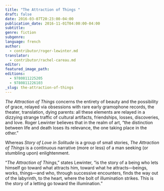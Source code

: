 ```yaml
---
title: "The Attraction of Things "
draft: false
date: 2016-03-07T20:23:00-04:00
publication_date: 2016-11-01T04:00:00-04:00
subtitle:
genre: fiction
subgenre:
language: french
author:
  - contributor/roger-lewinter.md
translator:
  - contributor/rachel-careau.md
editor:
featured_image_path:
editions:
  - 9780811225205
  - 9780811226103
_slug: the-attraction-of-things
---
```


_The Attraction of Things_ concerns the entirety of beauty and the possibility of grace, relayed via obsessions with rare early gramophone records, the theater, translation, dying parents: all these elements are relayed in a dizzying strange traffic of cultural artifacts, friendships, losses, discoveries, and love. Roger Lewinter believes that in the realm of art, “the distinction between life and death loses its relevance, the one taking place in the other.”

Whereas _Story of Love in Solitude_ is a group of small stories, _The Attraction of Things_ is a continuous narrative (more or less) of a man seeking (or stumbling upon) enlightenment.

“_The Attraction of Things_,” states Lewinter, “is the story of a being who lets himself go toward what attracts him, toward what he attracts—beings, works, things—and who, through successive encounters, finds the way out of the labyrinth, to the heart, where the bolt of illumination strikes. This is the story of a letting go toward the illumination.”

